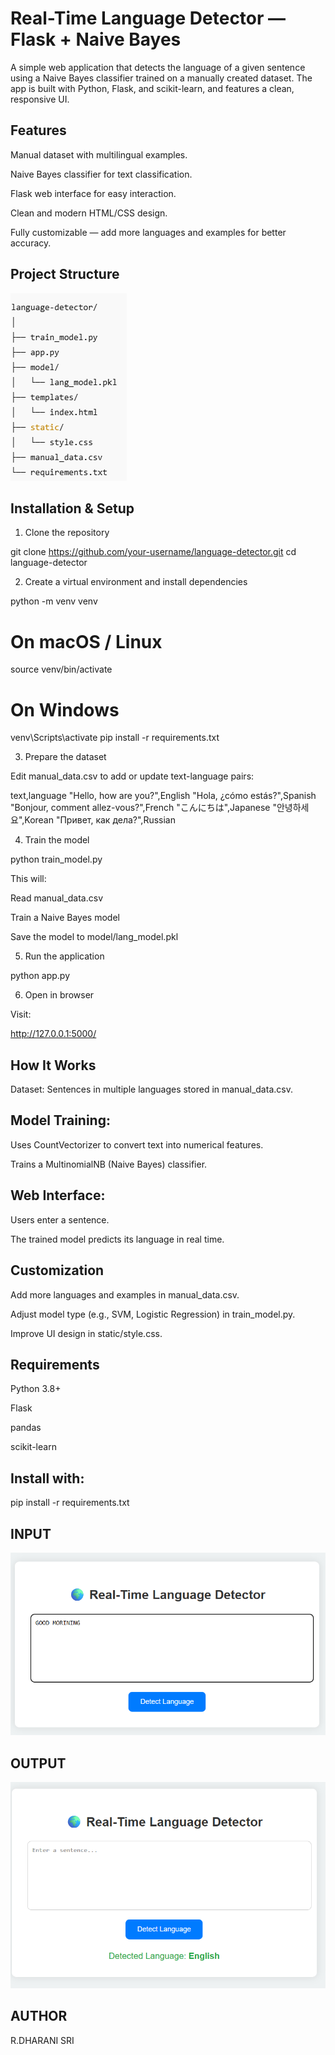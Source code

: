 
# Real-Time Language Detector — Flask + Naive Bayes

A simple web application that detects the language of a given sentence using a Naive Bayes classifier trained on a manually created dataset.
The app is built with Python, Flask, and scikit-learn, and features a clean, responsive UI.

## Features
Manual dataset with multilingual examples.

Naive Bayes classifier for text classification.

Flask web interface for easy interaction.

Clean and modern HTML/CSS design.

Fully customizable — add more languages and examples for better accuracy.

## Project Structure

![alt text](image-2.png)


## Installation & Setup
1. Clone the repository

git clone https://github.com/your-username/language-detector.git
cd language-detector

2. Create a virtual environment and install dependencies

python -m venv venv
# On macOS / Linux
source venv/bin/activate
# On Windows
venv\Scripts\activate
pip install -r requirements.txt

3. Prepare the dataset

Edit manual_data.csv to add or update text-language pairs:

text,language
"Hello, how are you?",English
"Hola, ¿cómo estás?",Spanish
"Bonjour, comment allez-vous?",French
"こんにちは",Japanese
"안녕하세요",Korean
"Привет, как дела?",Russian

4. Train the model

python train_model.py

This will:

Read manual_data.csv

Train a Naive Bayes model

Save the model to model/lang_model.pkl

5. Run the application

python app.py

6. Open in browser

Visit:


http://127.0.0.1:5000/

## How It Works

Dataset: Sentences in multiple languages stored in manual_data.csv.

## Model Training:

Uses CountVectorizer to convert text into numerical features.

Trains a MultinomialNB (Naive Bayes) classifier.

## Web Interface:

Users enter a sentence.

The trained model predicts its language in real time.

## Customization

Add more languages and examples in manual_data.csv.

Adjust model type (e.g., SVM, Logistic Regression) in train_model.py.

Improve UI design in static/style.css.

## Requirements

Python 3.8+

Flask

pandas

scikit-learn

## Install with:

pip install -r requirements.txt

## INPUT

![alt text](image.png)

## OUTPUT

![alt text](image-1.png)

## AUTHOR
 
 R.DHARANI SRI